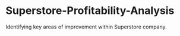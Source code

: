 # Superstore-Profitability-Analysis
Identifying key areas of improvement within Superstore company.
